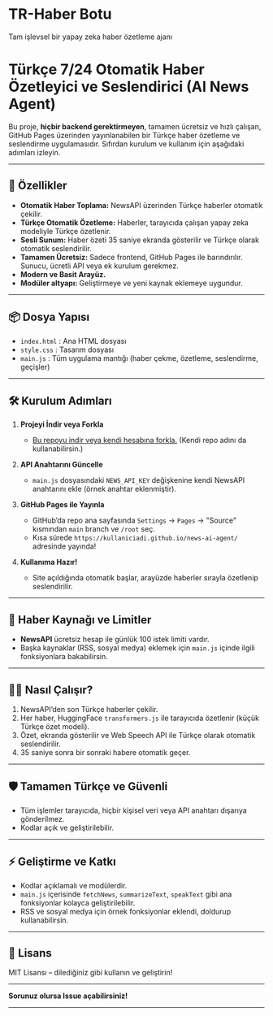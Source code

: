 
# TR-Haber Botu
Tam işlevsel bir yapay zeka haber özetleme ajanı

# Türkçe 7/24 Otomatik Haber Özetleyici ve Seslendirici (AI News Agent)

Bu proje, **hiçbir backend gerektirmeyen**, tamamen ücretsiz ve hızlı çalışan, GitHub Pages üzerinden yayınlanabilen bir Türkçe haber özetleme ve seslendirme uygulamasıdır. Sıfırdan kurulum ve kullanım için aşağıdaki adımları izleyin.

---

## 🚀 Özellikler

- **Otomatik Haber Toplama:** NewsAPI üzerinden Türkçe haberler otomatik çekilir.
- **Türkçe Otomatik Özetleme:** Haberler, tarayıcıda çalışan yapay zeka modeliyle Türkçe özetlenir.
- **Sesli Sunum:** Haber özeti 35 saniye ekranda gösterilir ve Türkçe olarak otomatik seslendirilir.
- **Tamamen Ücretsiz:** Sadece frontend, GitHub Pages ile barındırılır. Sunucu, ücretli API veya ek kurulum gerekmez.
- **Modern ve Basit Arayüz.**
- **Modüler altyapı:** Geliştirmeye ve yeni kaynak eklemeye uygundur.
  
---

## 📦 Dosya Yapısı

- `index.html` : Ana HTML dosyası
- `style.css` : Tasarım dosyası
- `main.js`   : Tüm uygulama mantığı (haber çekme, özetleme, seslendirme, geçişler)
  
---

## 🛠️ Kurulum Adımları

1. **Projeyi İndir veya Forkla**
   - [Bu repoyu indir veya kendi hesabına forkla.](https://github.com/FindikTv/news-ai-agent) (Kendi repo adını da kullanabilirsin.)

2. **API Anahtarını Güncelle**
   - `main.js` dosyasındaki `NEWS_API_KEY` değişkenine kendi NewsAPI anahtarını ekle (örnek anahtar eklenmiştir).

3. **GitHub Pages ile Yayınla**
   - GitHub’da repo ana sayfasında `Settings` → `Pages` → "Source" kısmından `main` branch ve `/root` seç.
   - Kısa sürede `https://kullaniciadi.github.io/news-ai-agent/` adresinde yayında!

4. **Kullanıma Hazır!**
   - Site açıldığında otomatik başlar, arayüzde haberler sırayla özetlenip seslendirilir.

---

## 📝 Haber Kaynağı ve Limitler

- **NewsAPI** ücretsiz hesap ile günlük 100 istek limiti vardır.
- Başka kaynaklar (RSS, sosyal medya) eklemek için `main.js` içinde ilgili fonksiyonlara bakabilirsin.

---

## 🧑‍💻 Nasıl Çalışır?

1. NewsAPI’den son Türkçe haberler çekilir.
2. Her haber, HuggingFace `transformers.js` ile tarayıcıda özetlenir (küçük Türkçe özet modeli).
3. Özet, ekranda gösterilir ve Web Speech API ile Türkçe olarak otomatik seslendirilir.
4. 35 saniye sonra bir sonraki habere otomatik geçer.

---

## 🛡️ Tamamen Türkçe ve Güvenli

- Tüm işlemler tarayıcıda, hiçbir kişisel veri veya API anahtarı dışarıya gönderilmez.
- Kodlar açık ve geliştirilebilir.

---

## ⚡ Geliştirme ve Katkı

- Kodlar açıklamalı ve modülerdir.
- `main.js` içerisinde `fetchNews`, `summarizeText`, `speakText` gibi ana fonksiyonlar kolayca geliştirilebilir.
- RSS ve sosyal medya için örnek fonksiyonlar eklendi, doldurup kullanabilirsin.

---

## 🤝 Lisans

MIT Lisansı – dilediğiniz gibi kullanın ve geliştirin!

---

**Sorunuz olursa Issue açabilirsiniz!**

---